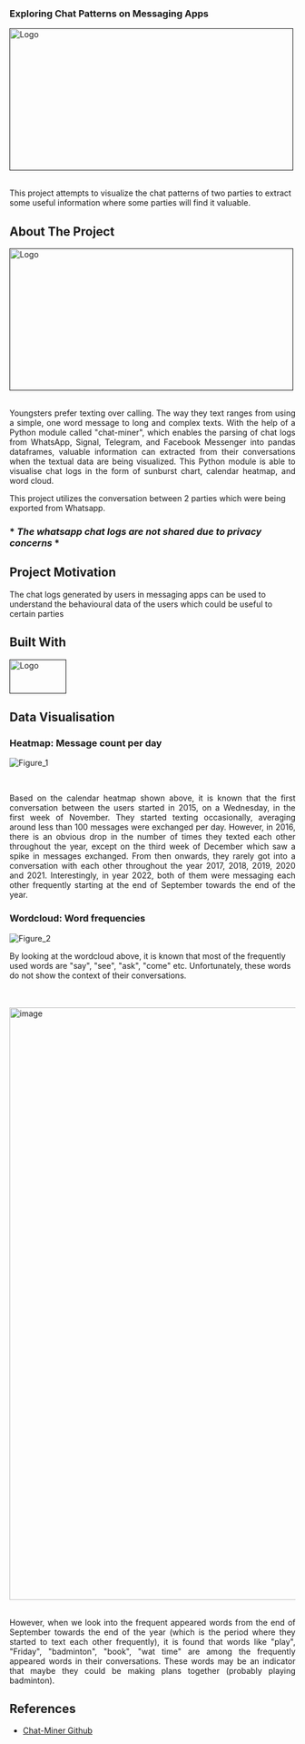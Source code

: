 
<!-- PROJECT SHIELDS -->
<!--
*** I'm using markdown "reference style" links for readability.
*** Reference links a![Figure_1](https://user-images.githubusercontent.com/97498951/211147586-8bb7a7e3-88b6-477a-835e-0df8c9e8b3b6.png)
re enclosed in brackets [ ] instead of parentheses ( ).
*** See the bottom of this document for the declaration of the reference variables
*** for contributors-url, forks-url, etc. This is an optional, concise syntax you may use.
*** https://www.markdownguide.org/basic-syntax/#reference-style-links
-->

  <h3

## <p> Exploring Chat Patterns on Messaging Apps</p>

<!-- PROJECT LOGO -->

<div align="left">
  <a href="">
    <img src="https://encrypted-tbn0.gstatic.com/images?q=tbn:ANd9GcQeVaOW7nKcmA22aIau_Rco18pvKzPNdnY2-tDESMNQ6TxTSCwDmG9J3aGnafzVhfRn1kU&usqp=CAU" alt="Logo" width="500" height="250">
  </a>
  </div>
  
  
  <br />
  <p align="left">
    This project attempts to visualize the chat patterns of two parties to extract some useful information where some parties will find it valuable.
    <br />
   
  </p>





<!-- ABOUT THE PROJECT -->
## About The Project
                         
<div align="">
  <a href="">
    <img src="https://stylecaster.com/wp-content/uploads/2021/02/Why-Are-Men-So-Different-Over-Text-Vs.-In-Real-Life-.jpg" alt="Logo" width="500" height="250">
  </a>

<br />
  <br />
<p align="justify">Youngsters prefer texting over calling. The way they text ranges from using a simple, one word message to long and complex texts. With the help of a Python module called "chat-miner", which enables the parsing of chat logs from WhatsApp, Signal, Telegram, and Facebook Messenger into pandas dataframes, valuable information can extracted from their conversations when the textual data are being visualized. This Python module is able to visualise chat logs in the form of sunburst chart, calendar heatmap, and word cloud.

This project utilizes the conversation between 2 parties which were being exported from Whatsapp.

### * *The whatsapp chat logs are not shared due to privacy concerns* *</p>

## Project Motivation 
The chat logs generated by users in messaging apps can be used to understand the behavioural data of the users which could be useful to certain parties


## Built With
<div align="">
  <a href="">
    <img src="https://www.devopsschool.com/blog/wp-content/uploads/2022/03/Python-01-2.png" alt="Logo" width="100" height="60">
  </a>
  



<!-- GETTING STARTED -->
## Data Visualisation
### Heatmap: Message count per day

![Figure_1](https://user-images.githubusercontent.com/97498951/211147596-52fc71a0-7872-4ab9-85bc-07c18d4ad641.png)



  
<br />

<p align="justify">
Based on the calendar heatmap shown above, it is known that the first conversation between the users started in 2015, on a Wednesday, in the first week of November. They started texting occasionally, averaging around less than 100 messages were exchanged per day. However, in 2016, there is an obvious drop in the number of times they texted each other throughout the year, except on the third week of December which saw a spike in messages exchanged. From then onwards, they rarely got into a conversation with each other throughout the year 2017, 2018, 2019, 2020 and 2021. Interestingly, in year 2022, both of them were messaging each other frequently starting at the end of September towards the end of the year.  </p>

### Wordcloud: Word frequencies

![Figure_2](https://user-images.githubusercontent.com/97498951/211146851-853c1648-7b9c-448c-be78-dc71fca686a2.png)

By looking at the wordcloud above, it is known that most of the frequently used words are "say", "see", "ask", "come" etc. Unfortunately, these words do not show the context of their conversations. 
  
  <br />
  <br />
<img width="1042" alt="image" src="https://user-images.githubusercontent.com/97498951/211156070-3c2c27c1-9532-4d78-ab66-f58e947a9c9d.png">

<br />
<br />
<p align="justify">
However, when we look into the frequent appeared words from the end of September towards the end of the year (which is the period where they started to text each other frequently), it is found that words like "play", "Friday", "badminton", "book", "wat time" are among the frequently appeared words in their conversations. These words may be an indicator that maybe they could be making plans together (probably playing badminton). </p>
  

<!-- References -->
## References 
* [Chat-Miner Github](https://github.com/joweich/chat-miner)



<!-- MARKDOWN LINKS & IMAGES -->
<!-- https://www.markdownguide.org/basic-syntax/#reference-style-links -->
[contributors-shield]: https://img.shields.io/github/contributors/othneildrew/Best-README-Template.svg?style=for-the-badge
[contributors-url]: https://github.com/othneildrew/Best-README-Template/graphs/contributors
[forks-shield]: https://img.shields.io/github/forks/othneildrew/Best-README-Template.svg?style=for-the-badge
[forks-url]: https://github.com/othneildrew/Best-README-Template/network/members
[stars-shield]: https://img.shields.io/github/stars/othneildrew/Best-README-Template.svg?style=for-the-badge
[stars-url]: https://github.com/othneildrew/Best-README-Template/stargazers
[issues-shield]: https://img.shields.io/github/issues/othneildrew/Best-README-Template.svg?style=for-the-badge
[issues-url]: https://github.com/othneildrew/Best-README-Template/issues
[license-shield]: https://img.shields.io/github/license/othneildrew/Best-README-Template.svg?style=for-the-badge
[license-url]: https://github.com/othneildrew/Best-README-Template/blob/master/LICENSE.txt
[linkedin-shield]: https://img.shields.io/badge/-LinkedIn-black.svg?style=for-the-badge&logo=linkedin&colorB=555
[linkedin-url]: https://linkedin.com/in/othneildrew
[product-screenshot]: images/screenshot.png
[Next.js]: https://img.shields.io/badge/next.js-000000?style=for-the-badge&logo=nextdotjs&logoColor=white
[Next-url]: https://nextjs.org/
[React.js]: https://img.shields.io/badge/React-20232A?style=for-the-badge&logo=react&logoColor=61DAFB
[React-url]: https://reactjs.org/
[Vue.js]: https://img.shields.io/badge/Vue.js-35495E?style=for-the-badge&logo=vuedotjs&logoColor=4FC08D
[Vue-url]: https://vuejs.org/
[Angular.io]: https://img.shields.io/badge/Angular-DD0031?style=for-the-badge&logo=angular&logoColor=white
[Angular-url]: https://angular.io/
[Svelte.dev]: https://img.shields.io/badge/Svelte-4A4A55?style=for-the-badge&logo=svelte&logoColor=FF3E00
[Svelte-url]: https://svelte.dev/
[Laravel.com]: https://img.shields.io/badge/Laravel-FF2D20?style=for-the-badge&logo=laravel&logoColor=white
[Laravel-url]: https://laravel.com
[Bootstrap.com]: https://img.shields.io/badge/Bootstrap-563D7C?style=for-the-badge&logo=bootstrap&logoColor=white
[Bootstrap-url]: https://getbootstrap.com
[JQuery.com]: https://img.shields.io/badge/jQuery-0769AD?style=for-the-badge&logo=jquery&logoColor=white
[JQuery-url]: https://jquery.com 
[Python]: https://1000logos.net/wp-content/uploads/2020/08/Python-Logo.jpg
